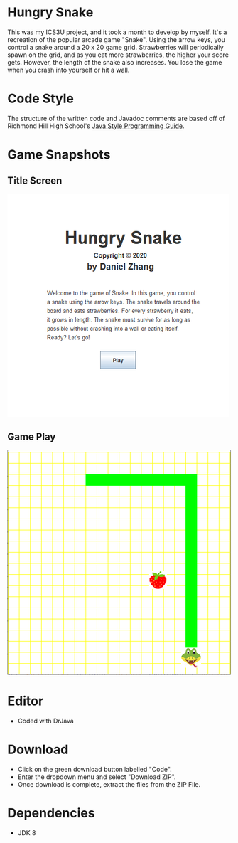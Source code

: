 # Hungry Snake

This was my ICS3U project, and it took a month to develop by myself. It's a recreation of the popular arcade game "Snake". Using the arrow keys, you control a snake around a 20 x 20 game grid. Strawberries will periodically spawn on the grid, and as you eat more strawberries, the higher your score gets. However, the length of the snake also increases. You lose the game when you crash into yourself or hit a wall.

# Code Style
The structure of the written code and Javadoc comments are based off of Richmond Hill High School's [Java Style Programming Guide](https://github.com/danielrzhang/ICS4U1-Computer-Science/blob/main/RHHS%20Java%20Style%20Guide.pdf).

# Game Snapshots
## Title Screen
![](/images/Title.PNG)

## Game Play
![](/images/Snake.PNG)

# Editor
 - Coded with DrJava
 
# Download
 - Click on the green download button labelled "Code".
 - Enter the dropdown menu and select "Download ZIP".
 - Once download is complete, extract the files from the ZIP File.

# Dependencies
 - JDK 8
